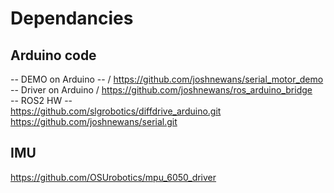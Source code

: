 # Dependancies
## Arduino code
-- DEMO on Arduino -- /
https://github.com/joshnewans/serial_motor_demo \
-- Driver on Arduino /
https://github.com/joshnewans/ros_arduino_bridge \
-- ROS2 HW -- \
https://github.com/slgrobotics/diffdrive_arduino.git \
https://github.com/joshnewans/serial.git 
## IMU
https://github.com/OSUrobotics/mpu_6050_driver
